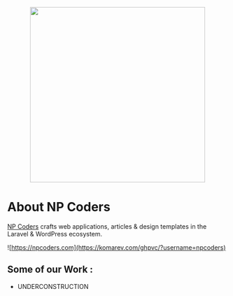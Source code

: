 <p align="center"><a href="https://wprefers.com" target="_blank"><img src="https://avatars.githubusercontent.com/u/105032687?s=200&v=4" width="400"></a></p>

# About NP Coders

[NP Coders](https://npcoders.com) crafts web applications, articles & design templates in the Laravel & WordPress ecosystem.


![https://npcoders.com](https://komarev.com/ghpvc/?username=npcoders) 

## Some of our Work :


- UNDERCONSTRUCTION
